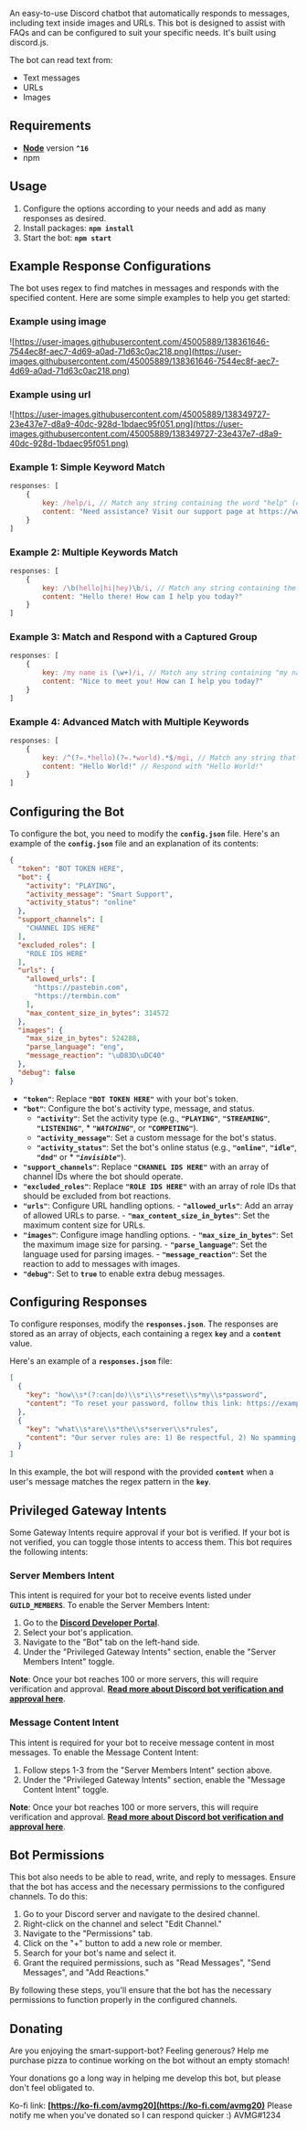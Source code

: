 An easy-to-use Discord chatbot that automatically responds to messages, including text inside images and URLs. This bot
is designed to assist with FAQs and can be configured to suit your specific needs. It's built using discord.js.

The bot can read text from:

- Text messages
- URLs
- Images

## **Requirements**

- **[Node](https://nodejs.org/en/)** version **`^16`**
- npm

## **Usage**

1. Configure the options according to your needs and add as many responses as desired.
2. Install packages: **`npm install`**
3. Start the bot: **`npm start`**

## **Example Response Configurations**

The bot uses regex to find matches in messages and responds with the specified content. Here are some simple examples to
help you get started:

### Example using image

![https://user-images.githubusercontent.com/45005889/138361646-7544ec8f-aec7-4d69-a0ad-71d63c0ac218.png](https://user-images.githubusercontent.com/45005889/138361646-7544ec8f-aec7-4d69-a0ad-71d63c0ac218.png)

### Example using url

![https://user-images.githubusercontent.com/45005889/138349727-23e437e7-d8a9-40dc-928d-1bdaec95f051.png](https://user-images.githubusercontent.com/45005889/138349727-23e437e7-d8a9-40dc-928d-1bdaec95f051.png)

### **Example 1: Simple Keyword Match**

```jsx
responses: [
    {
        key: /help/i, // Match any string containing the word "help" (case insensitive)
        content: "Need assistance? Visit our support page at https://www.example.com/support"
    }
]
```

### **Example 2: Multiple Keywords Match**

```jsx
responses: [
    {
        key: /\b(hello|hi|hey)\b/i, // Match any string containing the words "hello", "hi", or "hey" (case insensitive)
        content: "Hello there! How can I help you today?"
    }
]
```

### **Example 3: Match and Respond with a Captured Group**

```jsx
responses: [
    {
        key: /my name is (\w+)/i, // Match any string containing "my name is" followed by a single word (case insensitive)
        content: "Nice to meet you! How can I help you today?"
    }
]
```

### **Example 4: Advanced Match with Multiple Keywords**

```jsx
responses: [
    {
        key: /^(?=.*hello)(?=.*world).*$/mgi, // Match any string that includes both the words "hello" and "world"
        content: "Hello World!" // Respond with "Hello World!"
    }
]
```

## **Configuring the Bot**

To configure the bot, you need to modify the **`config.json`** file. Here's an example of the **`config.json`** file and
an explanation of its contents:

```json
{
  "token": "BOT TOKEN HERE",
  "bot": {
    "activity": "PLAYING",
    "activity_message": "Smart Support",
    "activity_status": "online"
  },
  "support_channels": [
    "CHANNEL IDS HERE"
  ],
  "excluded_roles": [
    "ROLE IDS HERE"
  ],
  "urls": {
    "allowed_urls": [
      "https://pastebin.com",
      "https://termbin.com"
    ],
    "max_content_size_in_bytes": 314572
  },
  "images": {
    "max_size_in_bytes": 524288,
    "parse_language": "eng",
    "message_reaction": "\uD83D\uDC40"
  },
  "debug": false
}
```

- **`"token"`**: Replace **`"BOT TOKEN HERE"`** with your bot's token.
- **`"bot"`**: Configure the bot's activity type, message, and status.
    - **`"activity"`**: Set the activity type (e.g., **`"PLAYING"`**, **`"STREAMING"`**, **`"LISTENING"`**, *
      ***`"WATCHING"`***, or **`"COMPETING"`**).
    - **`"activity_message"`**: Set a custom message for the bot's status.
    - **`"activity_status"`**: Set the bot's online status (e.g., **`"online"`**, **`"idle"`**, **`"dnd"`** or *
      ***`"invisible"`***).
- **`"support_channels"`**: Replace **`"CHANNEL IDS HERE"`** with an array of channel IDs where the bot should operate.
- **`"excluded_roles"`**: Replace **`"ROLE IDS HERE"`** with an array of role IDs that should be excluded from bot reactions.
- **`"urls"`**: Configure URL handling options.
      - **`"allowed_urls"`**: Add an array of allowed URLs to parse.
      - **`"max_content_size_in_bytes"`**: Set the maximum content size for URLs.
- **`"images"`**: Configure image handling options.
      - **`"max_size_in_bytes"`**: Set the maximum image size for parsing.
      - **`"parse_language"`**: Set the language used for parsing images.
      - **`"message_reaction"`**: Set the reaction to add to messages with images.
- **`"debug"`**: Set to **`true`** to enable extra debug messages.

## **Configuring Responses**

To configure responses, modify the **`responses.json`**. The responses are stored as an array of objects, each
containing a regex **`key`** and a **`content`** value.

Here's an example of a **`responses.json`** file:

```json
[
  {
    "key": "how\\s*(?:can|do)\\s*i\\s*reset\\s*my\\s*password",
    "content": "To reset your password, follow this link: https://example.com/reset-password"
  },
  {
    "key": "what\\s*are\\s*the\\s*server\\s*rules",
    "content": "Our server rules are: 1) Be respectful, 2) No spamming, 3) Keep content in appropriate channels."
  }
]
```

In this example, the bot will respond with the provided **`content`** when a user's message matches the regex pattern in
the **`key`**.

## **Privileged Gateway Intents**

Some Gateway Intents require approval if your bot is verified. If your bot is not verified, you can toggle those intents to access them. This bot requires the following intents:

### **Server Members Intent**

This intent is required for your bot to receive events listed under **`GUILD_MEMBERS`**. To enable the Server Members Intent:

1. Go to the **[Discord Developer Portal](https://discord.com/developers/applications)**.
2. Select your bot's application.
3. Navigate to the "Bot" tab on the left-hand side.
4. Under the "Privileged Gateway Intents" section, enable the "Server Members Intent" toggle.

**Note**: Once your bot reaches 100 or more servers, this will require verification and approval. **[Read more about Discord bot verification and approval here](https://support.discord.com/hc/en-us/articles/360040720412-Bot-Verification-and-Data-Whitelisting)**.

### **Message Content Intent**

This intent is required for your bot to receive message content in most messages. To enable the Message Content Intent:

1. Follow steps 1-3 from the "Server Members Intent" section above.
2. Under the "Privileged Gateway Intents" section, enable the "Message Content Intent" toggle.

**Note**: Once your bot reaches 100 or more servers, this will require verification and approval. **[Read more about Discord bot verification and approval here](https://support.discord.com/hc/en-us/articles/360040720412-Bot-Verification-and-Data-Whitelisting)**.

## **Bot Permissions**

This bot also needs to be able to read, write, and reply to messages. Ensure that the bot has access and the necessary permissions to the configured channels. To do this:

1. Go to your Discord server and navigate to the desired channel.
2. Right-click on the channel and select "Edit Channel."
3. Navigate to the "Permissions" tab.
4. Click on the "+" button to add a new role or member.
5. Search for your bot's name and select it.
6. Grant the required permissions, such as "Read Messages", "Send Messages", and "Add Reactions."

By following these steps, you'll ensure that the bot has the necessary permissions to function properly in the configured channels.

## **Donating**

Are you enjoying the smart-support-bot? Feeling generous? Help me purchase pizza to continue working on the bot without
an empty stomach!

Your donations go a long way in helping me develop this bot, but please don't feel obligated to.

Ko-fi link: **[https://ko-fi.com/avmg20](https://ko-fi.com/avmg20)** Please notify me when you've donated so I can
respond quicker :) AVMG#1234